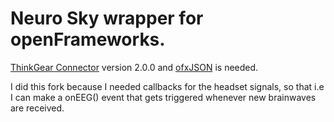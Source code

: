 Neuro Sky wrapper for openFrameworks.
=====================================
<a href="http://developer.neurosky.com/">ThinkGear Connector</a> version 2.0.0 and <a href="https://github.com/jefftimesten/ofxJSON">ofxJSON</a> is needed.

I did this fork because I needed callbacks for the headset signals, so that i.e I can make a onEEG() event that gets triggered whenever new brainwaves are received.